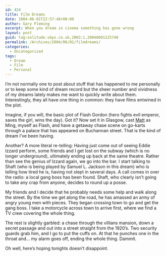 ```yaml
---
id: 424
title: Film Dreams
date: 2004-06-01T22:57:48+00:00
author: Gary Fleming
excerpt: When you dream in cinema something has gone wrong
layout: post
guid: tag:solitude.vkps.co.uk,2003:1,20040601225748
permalink: /Archives/2004/06/01/filmdreams/
categories:
  - Uncategorized
tags:
  - Dream
  - Film
  - Personal
---
```

I&#8217;m not normally one to post about stuff that has happened to me personally or to keep some kind of dream record but the sheer number and vividness of my dreams lately makes me want to quickly write about them. Interestingly, they all have one thing in common: they have films entwined in the plot.

Imagine, if you will, the basic plot of Flash Gordon (hero fights evil emperor, saves the girl, wins the day). Got it? Now set it in Glasgow, cast [Matt](http://iratescotsman.com/) as Ming, myself as Flash, and have a getaway chase scene on go-karts through a palace that has appeared on Buchannan street. That is the kind of dream I&#8217;ve been having.

Another? A more literal re-telling: Having just come out of seeing Eddie Izzard perform, some friends and I get lost on the subway (which is no longer underground), ultimately ending up back at the same theatre. Rather than see the genius of Izzard again, we go into the bar. I start talking to Shaft (who is being played by Samuel L. Jackson in this dream) who is telling how tired he is, having not slept in several days. A call comes in over the radio: a local gang boss has been found. Shaft, who clearly isn&#8217;t going to take any crap from anyone, decides to round up a posse.

My friends and I decide that he probably needs some help and walk along the street. By the time we get along the road, he has amassed an army of angry young men with pieces. They began crossing town to go and get the gang boss. I take a motorcycle across town to arrive first, where we find a TV crew covering the whole thing.

The rest is slightly garbled: a chase through the villians mansion, down a secret passage and out into a street straight from the 1920&#8217;s. Two security guards grab him, and I go to put the cuffs on. At that he punches one in the throat and&#8230; my alarm goes off, ending the whole thing. Dammit.

Oh well, here&#8217;s hoping tonights doesn&#8217;t disappoint.